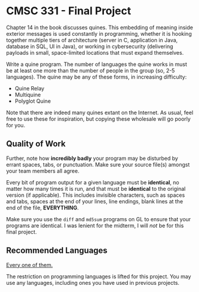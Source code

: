 CMSC 331 - Final Project
========================

Chapter 14 in the book discusses quines. This embedding of meaning inside exterior messages is used constantly in programming, whether it is hooking together multiple tiers of architecture (server in C, application in Java, database in SQL, UI in Java), or working in cybersecurity (delivering payloads in small, space-limited locations that must expand themselves.

Write a quine program. The number of languages the quine works in must be at least one more than the number of people in the group (so, 2-5 languages). The quine may be any of these forms, in increasing difficulty:

* Quine Relay
* Multiquine
* Polyglot Quine

Note that there are indeed many quines extant on the Internet. As usual, feel free to use these for inspiration, but copying these wholesale will go poorly for you.

Quality of Work
---------------

Further, note how **incredibly badly** your program may be disturbed by errant spaces, tabs, or punctuation. Make sure your source file(s) amongst your team members all agree.

Every bit of program output for a given language must be **identical**, no matter how many times it is run, and that must be **identical** to the original version (if applicable). This includes invisible characters, such as spaces and tabs, spaces at the end of your lines, line endings, blank lines at the end of the file, **EVERYTHING**.

Make sure you use the `diff` and `md5sum` programs on GL to ensure that your programs are identical. I was lenient for the midterm, I will *not* be for this final project.

Recommended Languages
---------------------

[Every one of them.](https://www.youtube.com/watch?v=MrTsuvykUZk)

The restriction on programming languages is lifted for this project. You may use any languages, including ones you have used in previous projects.
